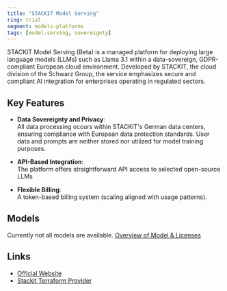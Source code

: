 ```yaml
---
title: "STACKIT Model Serving"
ring: trial
segment: models-platforms
tags: [model-serving, sovereignty]
---
```


STACKIT Model Serving (Beta) is a managed platform for deploying large language models (LLMs) such as Llama 3.1 within a data-sovereign, GDPR-compliant European cloud environment. Developed by STACKIT, the cloud division of the Schwarz Group, the service emphasizes secure and compliant AI integration for enterprises operating in regulated sectors.

## Key Features

- **Data Sovereignty and Privacy**:  
  All data processing occurs within STACKIT's German data centers, ensuring compliance with European data protection standards. User data and prompts are neither stored nor utilized for model training purposes.

- **API-Based Integration**:  
  The platform offers straightforward API access to selected open-source LLMs

- **Flexible Billing**:  
  A token-based billing system (scaling aligned with usage patterns).

## Models   

Currently not all models are available. [Overview of Model & Licenses](https://docs.stackit.cloud/stackit/en/models-licenses-319914532.html)


## Links

- [Official Website](https://www.stackit.de/en/product/stackit-model-serving-beta/?utm_source=chatgpt.com)
- [Stackit Terraform Provider](https://registry.terraform.io/providers/stackitcloud/stackit/latest/docs)
